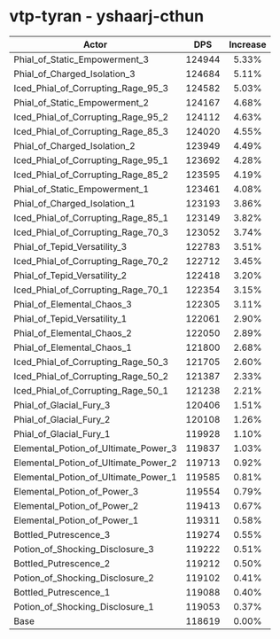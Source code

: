# vtp-tyran - yshaarj-cthun
| Actor | DPS | Increase |
|---|:---:|:---:|
|Phial_of_Static_Empowerment_3|124944|5.33%|
|Phial_of_Charged_Isolation_3|124684|5.11%|
|Iced_Phial_of_Corrupting_Rage_95_3|124582|5.03%|
|Phial_of_Static_Empowerment_2|124167|4.68%|
|Iced_Phial_of_Corrupting_Rage_95_2|124112|4.63%|
|Iced_Phial_of_Corrupting_Rage_85_3|124020|4.55%|
|Phial_of_Charged_Isolation_2|123949|4.49%|
|Iced_Phial_of_Corrupting_Rage_95_1|123692|4.28%|
|Iced_Phial_of_Corrupting_Rage_85_2|123595|4.19%|
|Phial_of_Static_Empowerment_1|123461|4.08%|
|Phial_of_Charged_Isolation_1|123193|3.86%|
|Iced_Phial_of_Corrupting_Rage_85_1|123149|3.82%|
|Iced_Phial_of_Corrupting_Rage_70_3|123052|3.74%|
|Phial_of_Tepid_Versatility_3|122783|3.51%|
|Iced_Phial_of_Corrupting_Rage_70_2|122712|3.45%|
|Phial_of_Tepid_Versatility_2|122418|3.20%|
|Iced_Phial_of_Corrupting_Rage_70_1|122354|3.15%|
|Phial_of_Elemental_Chaos_3|122305|3.11%|
|Phial_of_Tepid_Versatility_1|122061|2.90%|
|Phial_of_Elemental_Chaos_2|122050|2.89%|
|Phial_of_Elemental_Chaos_1|121800|2.68%|
|Iced_Phial_of_Corrupting_Rage_50_3|121705|2.60%|
|Iced_Phial_of_Corrupting_Rage_50_2|121387|2.33%|
|Iced_Phial_of_Corrupting_Rage_50_1|121238|2.21%|
|Phial_of_Glacial_Fury_3|120406|1.51%|
|Phial_of_Glacial_Fury_2|120108|1.26%|
|Phial_of_Glacial_Fury_1|119928|1.10%|
|Elemental_Potion_of_Ultimate_Power_3|119837|1.03%|
|Elemental_Potion_of_Ultimate_Power_2|119713|0.92%|
|Elemental_Potion_of_Ultimate_Power_1|119585|0.81%|
|Elemental_Potion_of_Power_3|119554|0.79%|
|Elemental_Potion_of_Power_2|119413|0.67%|
|Elemental_Potion_of_Power_1|119311|0.58%|
|Bottled_Putrescence_3|119274|0.55%|
|Potion_of_Shocking_Disclosure_3|119222|0.51%|
|Bottled_Putrescence_2|119212|0.50%|
|Potion_of_Shocking_Disclosure_2|119102|0.41%|
|Bottled_Putrescence_1|119088|0.40%|
|Potion_of_Shocking_Disclosure_1|119053|0.37%|
|Base|118619|0.00%|
